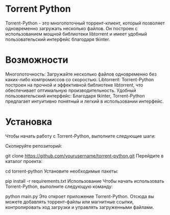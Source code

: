 # Torrent Python
Torrent-Python - это многопоточный торрент-клиент, который позволяет одновременно загружать несколько файлов. Он построен с использованием мощной библиотеки libtorrent и имеет удобный пользовательский интерфейс благодаря tkinter.

# Возможности
Многопоточность: Загружайте несколько файлов одновременно без каких-либо компромиссов со скоростью.
Libtorrent: Torrent-Python построен на прочной и эффективной библиотеке libtorrent, что обеспечивает оптимальную производительность.
Удобный пользовательский интерфейс: Благодаря tkinter, Torrent-Python предлагает интуитивно понятный и легкий в использовании интерфейс.

# Установка
Чтобы начать работу с Torrent-Python, выполните следующие шаги:

Скопируйте репозиторий:

git clone https://github.com/yourusername/torrent-python.git
Перейдите в каталог проекта:

cd torrent-python
Установите необходимые пакеты:

pip install -r requirements.txt
Использование
Чтобы начать использовать Torrent-Python, выполните следующую команду:


python main.py
Это откроет приложение Torrent-Python. Отсюда вы можете добавлять торрент-файлы или магнитные ссылки, контролировать ход загрузки и управлять загруженными файлами.

